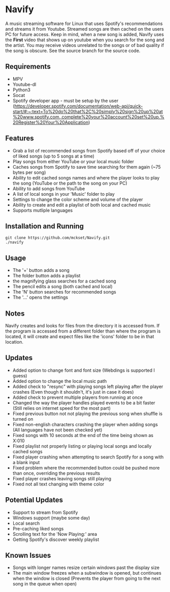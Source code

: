 # Navify
A music streaming software for Linux that uses Spotify's recommendations and streams it from Youtube. Streamed songs are then cached on the users PC for future access. Keep in mind, when a new song is added, Navify uses the **First** video that shows up on youtube when you search for the song and the artist. You may receive videos unrelated to the songs or of bad quality if the song is obscure. See the source branch for the source code.

Requirements
------------
- MPV
- Youtube-dl
- Python3
- Socat
- Spotify developer app - must be setup by the user (https://developer.spotify.com/documentation/web-api/quick-start/#:~:text=To%20do%20that%2C%20simply%20sign%20up%20at%20www.spotify.com.,complete%20your%20account%20set%20up.%20Register%20Your%20Application)

Features
--------
- Grab a list of recommended songs from Spotify based off of your choice of liked songs (up to 5 songs at a time)
- Play songs from either YouTube or your local music folder
- Caches songs from Spotify to save time searching for them again (~75 bytes per song)
- Ability to edit cached songs names and where the player looks to play the song (YouTube or the path to the song on your PC)
- Ability to add songs from YouTube
- A list of local songs in your 'Music' folder to play
- Settings to change the color scheme and volume of the player
- Ability to create and edit a playlist of both local and cached music
- Supports mutliple languages

Installation and Running
------------------------
```
git clone https://github.com/mckset/Navify.git
./navify
```

Usage
-----
- The '+' button adds a song
- The folder button adds a playlist
- the magnifying glass searches for a cached song
- The pencil edits a song (both cached and local)
- The 'N' button searches for recommended songs
- The  '...' opens the settings

Notes
-----
Navify creates and looks for files from the directory it is accessed from. If the program is accessed from a different folder than where the program is located, it will create and expect files like the 'icons' folder to be in that location.

Updates
-------
- Added option to change font and font size (Webdings is supported I guess)
- Added option to change the local music path
- Added check to "resync" with playing songs left playing after the player crashes (Even though it shouldn't, it's just in case it does)
- Added check to prevent multiple players from running at once 
- Changed the way the player handles played events to be a bit faster (Still relies on internet speed for the most part)
- Fixed previous button not not playing the previous song when shuffle is turned on
- Fixed non-english characters crashing the player when adding songs (All languages have not been checked yet)
- Fixed songs with 10 seconds at the end of the time being shown as X:010
- Fixed playlist not properly listing or playing local songs and locally cached songs 
- Fixed player crashing when attempting to search Spotify for a song with a blank input
- Fixed problem where the recommended button could be pushed more than once, overriding the previous results
- Fixed player crashes leaving songs still playing
- Fixed not all text changing with theme color

Potential Updates
-----------------
- Support to stream from Spotify
- Windows support (maybe some day)
- Local search
- Pre-caching liked songs
- Scrolling text for the 'Now Playing:' area
- Getting Spotify's discover weekly playlist

Known Issues
------------
- Songs with longer names resize certain windows past the display size
- The main window freezes when a subwindow is opened, but continues when the window is closed (Prevents the player from going to the next song in the queue when open)

